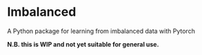 
# Imbalanced

A Python package for learning from imbalanced data with Pytorch

**N.B. this is WIP and not yet suitable for general use.**
